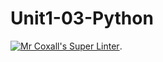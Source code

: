 # Unit1-03-Python
[![Mr Coxall's Super Linter](https://github.com/ICS3U-Programming-JoannaK/Unit1-03-Python/workflows/Mr%20Coxall's%20Super%20Linter/badge.svg)](https://github.com/ICS3U-Programming-JoannaK/Unit1-03-Python/actions/).
